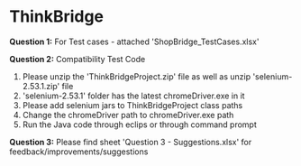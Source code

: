 # ThinkBridge

**Question 1:** For Test cases - attached 'ShopBridge_TestCases.xlsx'

**Question 2:**
Compatibility Test Code
1. Please unzip the 'ThinkBridgeProject.zip' file as well as unzip 'selenium-2.53.1.zip' file
2. 'selenium-2.53.1' folder has the latest chromeDriver.exe in it
3. Please add selenium jars to ThinkBridgeProject class paths
4. Change the chromeDriver path to chromeDriver.exe path
5. Run the Java code through eclips or through command prompt

**Question 3:**
Please find sheet 'Question 3 - Suggestions.xlsx' for feedback/improvements/suggestions
